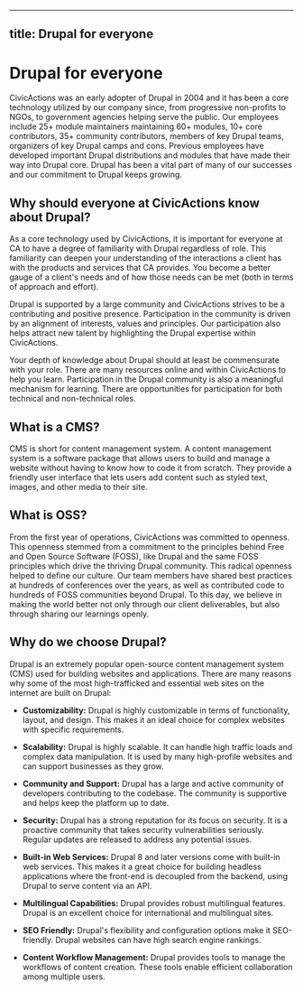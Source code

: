 ______________________________________________________________________

## title: Drupal for everyone

# Drupal for everyone

CivicActions was an early adopter of Drupal in 2004 and it has been a core technology utilized by our company since, from progressive non-profits to NGOs, to government agencies helping serve the public. Our employees include 25+ module maintainers maintaining 60+ modules, 10+ core contributors, 35+ community contributors, members of key Drupal teams, organizers of key Drupal camps and cons. Previous employees have developed important Drupal distributions and modules that have made their way into Drupal core. Drupal has been a vital part of many of our successes and our commitment to Drupal keeps growing.

## Why should everyone at CivicActions know about Drupal?

As a core technology used by CivicActions, it is important for everyone at CA to have a degree of familiarity with Drupal regardless of role. This familiarity can deepen your understanding of the interactions a client has with the products and services that CA provides. You become a better gauge of a client's needs and of how those needs can be met (both in terms of approach and effort).

Drupal is supported by a large community and CivicActions strives to be a contributing and positive presence. Participation in the community is driven by an alignment of interests, values and principles. Our participation also helps attract new talent by highlighting the Drupal expertise within CivicActions.

Your depth of knowledge about Drupal should at least be commensurate with your role. There are many resources online and within CivicActions to help you learn. Participation in the Drupal community is also a meaningful mechanism for learning. There are opportunities for participation for both technical and non-technical roles.

## What is a CMS?

CMS is short for content management system. A content management system is a software package that allows users to build and manage a website without having to know how to code it from scratch. They provide a friendly user interface that lets users add content such as styled text, images, and other media to their site.

## What is OSS?

From the first year of operations, CivicActions was committed to openness. This openness stemmed from a commitment to the principles behind Free and Open Source Software (FOSS), like Drupal and the same FOSS principles which drive the thriving Drupal community. This radical openness helped to define our culture. Our team members have shared best practices at hundreds of conferences over the years, as well as contributed code to hundreds of FOSS communities beyond Drupal. To this day, we believe in making the world better not only through our client deliverables, but also through sharing our learnings openly.

## Why do we choose Drupal?

Drupal is an extremely popular open-source content management system (CMS) used for building websites and applications. There are many reasons why some of the most high-trafficked and essential web sites on the internet are built on Drupal:

- **Customizability:** Drupal is highly customizable in terms of functionality, layout, and design. This makes it an ideal choice for complex websites with specific requirements.

- **Scalability:** Drupal is highly scalable. It can handle high traffic loads and complex data manipulation. It is used by many high-profile websites and can support businesses as they grow.

- **Community and Support:** Drupal has a large and active community of developers contributing to the codebase. The community is supportive and helps keep the platform up to date.

- **Security:** Drupal has a strong reputation for its focus on security. It is a proactive community that takes security vulnerabilities seriously. Regular updates are released to address any potential issues.

- **Built-in Web Services:** Drupal 8 and later versions come with built-in web services. This makes it a great choice for building headless applications where the front-end is decoupled from the backend, using Drupal to serve content via an API.

- **Multilingual Capabilities:** Drupal provides robust multilingual features. Drupal is an excellent choice for international and multilingual sites.

- **SEO Friendly:** Drupal's flexibility and configuration options make it SEO-friendly. Drupal websites can have high search engine rankings.

- **Content Workflow Management:** Drupal provides tools to manage the workflows of content creation. These tools enable efficient collaboration among multiple users.
